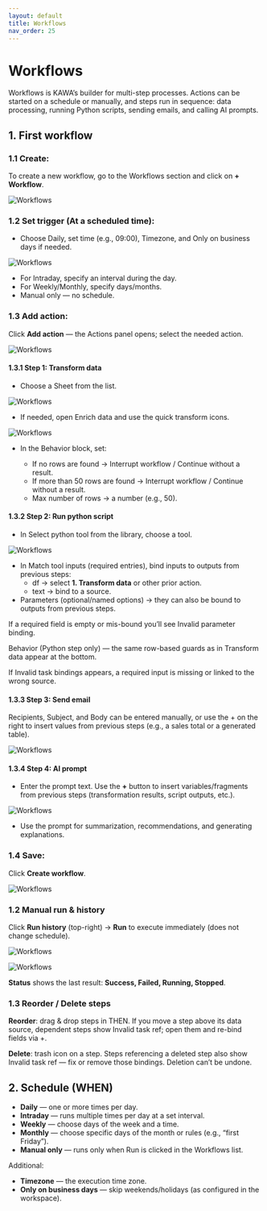 ```yaml
---
layout: default
title: Workflows
nav_order: 25
---
```


# Workflows

Workflows is KAWA’s builder for multi-step processes. Actions can be started on a schedule or manually, and steps run in sequence: data processing, running Python scripts, sending emails, and calling AI prompts.

## 1. First workflow

### 1.1 Create: 

To create a new workflow, go to the Workflows section and click  on **+ Workflow**.

![Workflows](./readme-assets/workflows1.png) 

### 1.2 Set trigger (At a scheduled time):

- Choose Daily, set time (e.g., 09:00), Timezone, and Only on business days if needed.

![Workflows](./readme-assets/workflows2.png)

- For Intraday, specify an interval during the day.
- For Weekly/Monthly, specify days/months.
- Manual only — no schedule.

### 1.3 Add action: 

Click **Add action** — the Actions panel opens; select the needed action.

![Workflows](./readme-assets/workflows3.png)

#### 1.3.1 Step 1: Transform data

- Choose a Sheet from the list.

![Workflows](./readme-assets/workflows4.png)

- If needed, open Enrich data and use the quick transform icons.

![Workflows](./readme-assets/workflows5.png)

- In the Behavior block, set:

  - If no rows are found → Interrupt workflow / Continue without a result.
  - If more than 50 rows are found → Interrupt workflow / Continue  without a result.
  - Max number of rows → a number (e.g., 50).

#### 1.3.2 Step 2: Run python script

- In Select python tool from the library, choose a tool.

![Workflows](./readme-assets/workflows6.png)

- In Match tool inputs (required entries), bind inputs to outputs from previous steps:
  - df → select **1. Transform data** or other prior action.
  - text → bind to a source.
- Parameters (optional/named options) → they can also be bound to outputs from previous steps.

If a required field is empty or mis-bound you’ll see Invalid parameter binding.

Behavior (Python step only) — the same row-based guards as in Transform data appear at the bottom.

If Invalid task bindings appears, a required input is missing or linked to the wrong source.

#### 1.3.3 Step 3: Send email

Recipients, Subject, and Body can be entered manually, or use the + on the right to insert values from previous steps (e.g., a sales total or a generated table).

![Workflows](./readme-assets/workflows7.png)

#### 1.3.4 Step 4: AI prompt

- Enter the prompt text. Use the **+** button to insert variables/fragments from previous steps (transformation results, script outputs, etc.).

![Workflows](./readme-assets/workflows8.png)

- Use the prompt for summarization, recommendations, and generating explanations.

### 1.4 Save: 

Сlick **Create workflow**.

![Workflows](./readme-assets/workflows9.png)

### 1.2 Manual run & history

Click **Run history** (top-right) → **Run** to execute immediately (does not change schedule).

![Workflows](./readme-assets/workflows10.png)

![Workflows](./readme-assets/workflows11.png)

**Status** shows the last result: **Success, Failed, Running, Stopped**.

### 1.3 Reorder / Delete steps

**Reorder**: drag & drop steps in THEN. If you move a step above its data source, dependent steps show Invalid task ref; open them and re-bind fields via +.

**Delete**: trash icon on a step. Steps referencing a deleted step also show Invalid task ref — fix or remove those bindings. Deletion can’t be undone.

## 2. Schedule (WHEN)

- **Daily** — one or more times per day.
- **Intraday** — runs multiple times per day at a set interval.
- **Weekly** — choose days of the week and a time.
- **Monthly** — choose specific days of the month or rules (e.g., “first Friday”).
- **Manual only** — runs only when Run is clicked in the Workflows list.

Additional:

- **Timezone** — the execution time zone.
- **Only on business days** — skip weekends/holidays (as configured in the workspace).